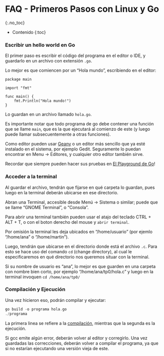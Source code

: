 # FAQ - Primeros Pasos con Linux y Go
{:.no_toc}

* Contenido
{:toc}

### Escribir un hello world en Go

El primer paso es escribir el código del programa en el editor o IDE, y guardarlo en un archivo con extensión `.go`.

Lo mejor es que comiencen por un “Hola mundo”, escribiendo en el editor:

```golang
package main

import "fmt"

func main() {
    fmt.Println("Hola mundo!")
}
```

Lo guardan en un archivo llamado `hola.go`.

Es importante notar que todo programa de go debe contener una función que se llame `main`, que es la que ejecutará al comienzo de este (y luego puede llamar subsecuentemente a otras funciones).

Como editor pueden usar [Geany](https://www.geany.org/) o un editor más sencillo que ya esté instalado en el sistema, por ejemplo Gedit. Seguramente lo puedan encontrar en Menu → Editores, y cualquier otro editor también sirve.

Recordar que siempre pueden hacer sus pruebas en [El Playground de Go](https://go.dev/play/)!

### Acceder a la terminal

Al guardar el archivo, tendrán que fijarse en qué carpeta lo guardan, pues luego en la terminal deberán ubicarse en ese directorio.

Abran una Terminal, accesible desde Menú → Sistema o similar; puede que se llame “GNOME Terminal”, o “Consola”.

Para abrir una terminal también pueden usar el atajo del teclado CTRL + ALT + T, o con el boton derecho del mouse y `abrir terminal`.

Por omisión la terminal les deja ubicados en “/home/usuario” (por ejemlo “/home/ana” o “/home/martin”).

Luego, tendrán que ubicarse en el directorio donde está el archivo `.c`. Para esto se hace uso del comando `cd` (change directory), al cual le especificaremos en qué directorio nos queremos situar con la terminal.

Si su nombre de usuario es “ana”, lo mejor es que guarden en una carpeta con nombre bien corto, por ejemplo “/home/ana/tp0/hola.c” y luego en la terminal invoquen `cd /home/ana/tp0/`

### Compilación y Ejecución

Una vez hicieron eso, podrán compilar y ejecutar:

```cpp
go build -o programa hola.go
./programa
```

La primera linea se refiere a la [compilación](compilacion-ejecucion.md), mientras que la segunda es la ejecución.

Si gcc emite algún error, deberán volver al editor y corregirlo. Una vez guardadas las correcciones, deberán volver a compilar el programa, ya que si no estarían ejecutando una versión vieja de este.
